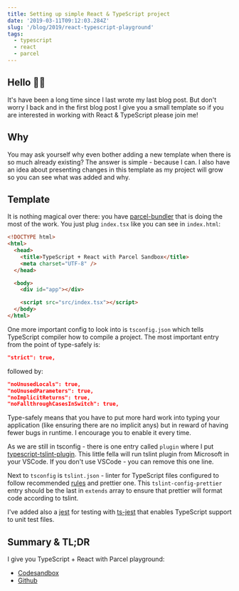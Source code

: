 ```yaml
---
title: Setting up simple React & TypeScript project
date: '2019-03-11T09:12:03.284Z'
slug: '/blog/2019/react-typescript-playground'
tags:
  - typescript
  - react
  - parcel
---
```


## Hello 👋🏻

It's have been a long time since I last wrote my last blog post.
But don't worry I back and in the first blog post I give you
a small template so if you are interested in working with React & TypeScript please join me!

## Why

You may ask yourself why even bother adding a new template
when there is so much already existing? The answer is simple - because I can.
I also have an idea about presenting changes in this template as my project will grow so you can
see what was added and why.

## Template

It is nothing magical over there: you have [parcel-bundler](https://parceljs.org) that is doing the most of the work. You just plug `index.tsx` like you can see in `index.html`:

```html
<!DOCTYPE html>
<html>
  <head>
    <title>TypeScript + React with Parcel Sandbox</title>
    <meta charset="UTF-8" />
  </head>

  <body>
    <div id="app"></div>

    <script src="src/index.tsx"></script>
  </body>
</html>
```

One more important config to look into is `tsconfig.json` which tells TypeScript compiler how to compile a project. The most important entry from the point of type-safely is:

```json
"strict": true,
```

followed by:

```json
"noUnusedLocals": true,
"noUnusedParameters": true,
"noImplicitReturns": true,
"noFallthroughCasesInSwitch": true,
```

Type-safely means that you have to put more hard work into typing your application (like ensuring there are no implicit anys) but in reward of having fewer bugs in runtime. I encourage you to enable it every time.

As we are still in tsconfig - there is one entry called `plugin` where I put [typescript-tslint-plugin](https://github.com/Microsoft/typescript-tslint-plugin). This little fella will run tslint plugin from Microsoft in your VSCode. If you don't use VSCode - you can remove this one line.

Next to `tsconfig` is `tslint.json` - linter for TypeScript files configured to follow recommended [rules](https://github.com/palantir/tslint/blob/master/src/configs/recommended.ts) and prettier one. This `tslint-config-prettier` entry should be the last in `extends` array to ensure that prettier will format code according to tslint.

I've added also a [jest](https://jestjs.io/) for testing with [ts-jest](https://www.npmjs.com/package/ts-jest) that enables TypeScript support to unit test files.

## Summary & TL;DR

I give you TypeScript + React with Parcel playground:

- [Codesandbox](https://codesandbox.io/s/38lvk3x7l5)
- [Github](https://github.com/krzysztofzuraw-dot-com/react-typescript-parcel)
